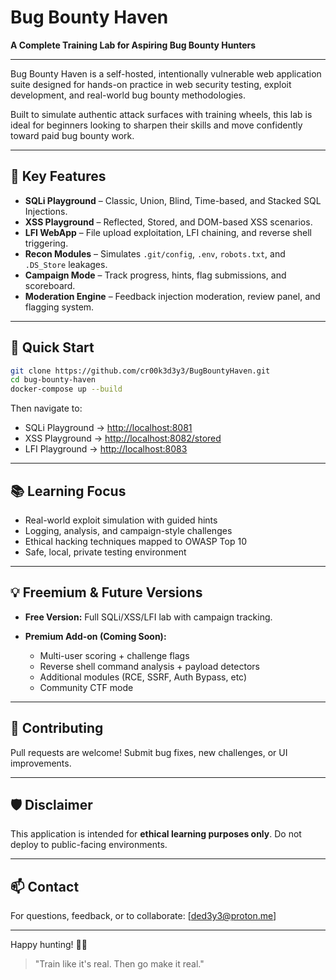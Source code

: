 # Bug Bounty Haven

**A Complete Training Lab for Aspiring Bug Bounty Hunters**

---

Bug Bounty Haven is a self-hosted, intentionally vulnerable web application suite designed for hands-on practice in web security testing, exploit development, and real-world bug bounty methodologies.

Built to simulate authentic attack surfaces with training wheels, this lab is ideal for beginners looking to sharpen their skills and move confidently toward paid bug bounty work.

---

## 🎯 Key Features

* **SQLi Playground** – Classic, Union, Blind, Time-based, and Stacked SQL Injections.
* **XSS Playground** – Reflected, Stored, and DOM-based XSS scenarios.
* **LFI WebApp** – File upload exploitation, LFI chaining, and reverse shell triggering.
* **Recon Modules** – Simulates `.git/config`, `.env`, `robots.txt`, and `.DS_Store` leakages.
* **Campaign Mode** – Track progress, hints, flag submissions, and scoreboard.
* **Moderation Engine** – Feedback injection moderation, review panel, and flagging system.

---

## 🚀 Quick Start

```bash
git clone https://github.com/cr00k3d3y3/BugBountyHaven.git
cd bug-bounty-haven
docker-compose up --build
```

Then navigate to:

* SQLi Playground → [http://localhost:8081](http://localhost:8081)
* XSS Playground → [http://localhost:8082/stored](http://localhost:8082/stored)
* LFI Playground → [http://localhost:8083](http://localhost:8083)

---

## 📚 Learning Focus

* Real-world exploit simulation with guided hints
* Logging, analysis, and campaign-style challenges
* Ethical hacking techniques mapped to OWASP Top 10
* Safe, local, private testing environment

---

## 💡 Freemium & Future Versions

* **Free Version:** Full SQLi/XSS/LFI lab with campaign tracking.
* **Premium Add-on (Coming Soon):**

  * Multi-user scoring + challenge flags
  * Reverse shell command analysis + payload detectors
  * Additional modules (RCE, SSRF, Auth Bypass, etc)
  * Community CTF mode

---

## 🤝 Contributing

Pull requests are welcome! Submit bug fixes, new challenges, or UI improvements.

---

## 🛡️ Disclaimer

This application is intended for **ethical learning purposes only**. Do not deploy to public-facing environments.

---

## 📫 Contact

For questions, feedback, or to collaborate: \[[ded3y3@proton.me](mailto:ded3y3@proton.me)]

---

Happy hunting! 🐞🏴

> "Train like it's real. Then go make it real."

